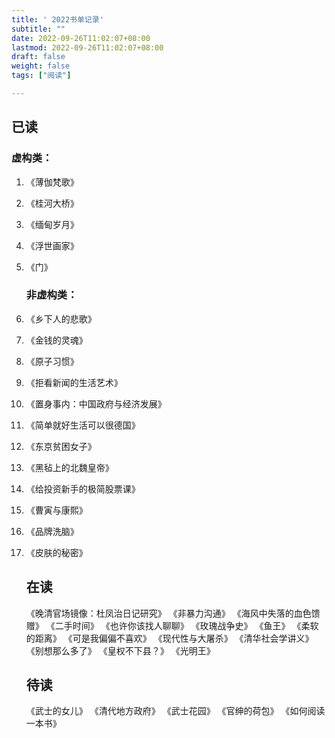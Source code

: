 ```yaml
---
title: ' 2022书单记录' 
subtitle: ""
date: 2022-09-26T11:02:07+08:00
lastmod: 2022-09-26T11:02:07+08:00
draft: false
weight: false
tags: ["阅读"]

---
```


## 已读

### 虚构类：

1. 《薄伽梵歌》

2. 《桂河大桥》

3. 《缅甸岁月》

4. 《浮世画家》

5. 《门》
   
   ### 非虚构类：

6. 《乡下人的悲歌》

7. 《金钱的灵魂》

8. 《原子习惯》

9. 《拒看新闻的生活艺术》

10. 《置身事内：中国政府与经济发展》

11. 《简单就好生活可以很德国》

12. 《东京贫困女子》

13. 《黑毡上的北魏皇帝》

14. 《给投资新手的极简股票课》

15. 《曹寅与康熙》

16. 《品牌洗脑》

17. 《皮肤的秘密》
    
    ## 在读
    
    《晚清官场镜像：杜凤治日记研究》
    《非暴力沟通》
    《海风中失落的血色馈赠》
    《二手时间》
    《也许你该找人聊聊》
    《玫瑰战争史》
    《鱼王》
    《柔软的距离》
    《可是我偏偏不喜欢》
    《现代性与大屠杀》
    《清华社会学讲义》
    《别想那么多了》
    《皇权不下县？》
    《光明王》
    
    ## 待读
    
    《武士的女儿》
    《清代地方政府》
    《武士花园》
    《官绅的荷包》
    《如何阅读一本书》
